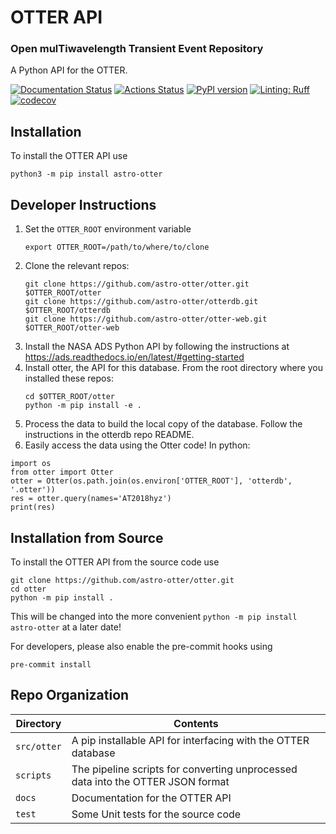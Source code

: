 # OTTER API
### **O**pen mul**T**iwavelength **T**ransient **E**vent **R**epository

A Python API for the OTTER.

[actions-badge]:            https://github.com/astro-otter/otter/workflows/CI/badge.svg
[actions-link]:             https://github.com/astro-otter/otter/actions
[black-badge]:              https://img.shields.io/badge/code%20style-black-000000.svg
[black-link]:               https://github.com/psf/black
[conda-badge]:              https://img.shields.io/conda/vn/conda-forge/hepfile
[conda-link]:               https://github.com/conda-forge/hepfile-feedstock
[github-discussions-badge]: https://img.shields.io/static/v1?label=Discussions&message=Ask&color=blue&logo=github
[github-discussions-link]:  https://github.com/mattbellis/hepfile/discussions
[gitter-badge]:             https://badges.gitter.im/https://github.com/mattbellis/hepfile/community.svg
[gitter-link]:              https://gitter.im/https://github.com/mattbellis/hepfile/community?utm_source=badge&utm_medium=badge&utm_campaign=pr-badge
[pypi-link]:                https://pypi.org/project/astro-otter/
[pypi-platforms]:           https://img.shields.io/pypi/pyversions/astro-otter
[pypi-version]:             https://badge.fury.io/py/astro-otter.svg
[rtd-badge]:                https://readthedocs.org/projects/otter/badge/?version=latest
[rtd-link]:                 https://otter.readthedocs.io/en/latest/?badge=latest
[sk-badge]:                 https://scikit-hep.org/assets/images/Scikit--HEP-Project-blue.svg
[ruff-badge]:               https://img.shields.io/endpoint?url=https://raw.githubusercontent.com/charliermarsh/ruff/main/assets/badge/v2.json
[ruff-link]:                https://github.com/astral-sh/ruff
[codecov-badge]:            https://codecov.io/gh/astro-otter/otter/graph/badge.svg?token=BtCerOdTc0
[codecov-link]:             https://codecov.io/gh/astro-otter/otter

[![Documentation Status](https://readthedocs.org/projects/astro-otter/badge/?version=latest)](https://astro-otter.readthedocs.io/en/latest/?badge=latest)
[![Actions Status][actions-badge]][actions-link]
[![PyPI version][pypi-version]][pypi-link]
[![Linting: Ruff][ruff-badge]][ruff-link]
[![codecov][codecov-badge]][codecov-link]

## Installation
To install the OTTER API use
```
python3 -m pip install astro-otter
```

## Developer Instructions
1. Set the `OTTER_ROOT` environment variable
   ```
   export OTTER_ROOT=/path/to/where/to/clone
   ```
2. Clone the relevant repos:
   ```
   git clone https://github.com/astro-otter/otter.git $OTTER_ROOT/otter
   git clone https://github.com/astro-otter/otterdb.git $OTTER_ROOT/otterdb
   git clone https://github.com/astro-otter/otter-web.git $OTTER_ROOT/otter-web
   ```
3. Install the NASA ADS Python API by following the instructions at https://ads.readthedocs.io/en/latest/#getting-started
4. Install otter, the API for this database. From
   the root directory where you installed these repos:
   ```
   cd $OTTER_ROOT/otter
   python -m pip install -e .
   ```
5. Process the data to build the local copy of the database. Follow the instructions in the otterdb repo README.
6. Easily access the data using the Otter code! In python:
  ```
  import os
  from otter import Otter
  otter = Otter(os.path.join(os.environ['OTTER_ROOT'], 'otterdb', '.otter'))
  res = otter.query(names='AT2018hyz')
  print(res)
  ```

## Installation from Source
To install the OTTER API from the source code use
```
git clone https://github.com/astro-otter/otter.git
cd otter
python -m pip install .
```
This will be changed into the more convenient `python -m pip install astro-otter` at a later date!

For developers, please also enable the pre-commit hooks using
```
pre-commit install
```

## Repo Organization
| Directory | Contents |
|------------|------------|
| `src/otter` | A pip installable API for interfacing with the OTTER database|
| `scripts` | The pipeline scripts for converting unprocessed data into the OTTER JSON format|
| `docs` | Documentation for the OTTER API |
| `test` | Some Unit tests for the source code |
